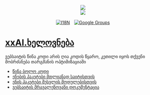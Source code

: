 <p align="center"><a href="https://xxai.art"><img src="https://cdn.jsdelivr.net/gh/xxai-art/doc/logo.svg"/></a><br/><a href="https://xxai.art"><img src="https://cdn.jsdelivr.net/gh/xxai-art/doc/xxai.svg"/></a></p><p align="center"><a href="https://github.com/xxai-art/doc#readme"><img alt="I18N" src="https://cdn.jsdelivr.net/gh/wactax/img/t.svg"/></a>　<a href="https://groups.google.com/u/0/g/xxai-art"><img alt="Google Groups" src="https://cdn.jsdelivr.net/gh/wactax/img/g-groups.svg"/></a></p>

# [xxAI.ხელოვნება](https://xxAI.art)

ვებსაიტის წინა კოდი არის ღია კოდის წყარო, კეთილი იყოს თქვენი მობრძანება თარგმანის ოპტიმიზაციაში

* [წინა ბოლო კოდი](https://github.com/xxai-art/web)
* [ენების პაკეტები მთლიანად საიტისთვის](https://github.com/xxai-art/web/tree/main/i18n)
* [ენის პაკეტები შესვლის მოდულებისთვის](https://github.com/wacpkg/user/tree/main/ui.i18n)
* [ვებსაიტის მრავალენოვანი დოკუმენტაცია](https://github.com/xxai-doc)
